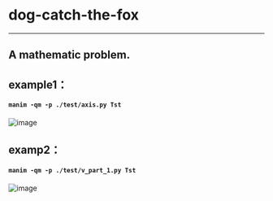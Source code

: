 # dog-catch-the-fox  
* * *   
 A mathematic problem.  
------------------------

## example1：
#### `manim -qm -p ./test/axis.py Tst`
![image](https://github.com/tff345/dog-catch-the-fox/assets/104703494/82d736b3-f7e7-458c-ad5b-fc7b4b10e51c)
## examp2：
#### `manim -qm -p ./test/v_part_1.py Tst`  
![image](https://github.com/tff345/dog-catch-the-fox/assets/104703494/ec2f2303-c4ac-40e9-9b26-174b9dcc8225)
